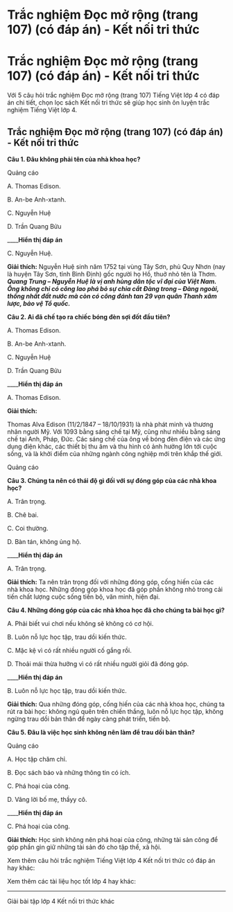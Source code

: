 # Trắc nghiệm Đọc mở rộng (trang 107) (có đáp án) - Kết nối tri thức

# Trắc nghiệm Đọc mở rộng (trang 107) (có đáp án) - Kết nối tri thức

Với 5 câu hỏi trắc nghiệm Đọc mở rộng (trang 107) Tiếng Việt lớp 4 có đáp án chi tiết, chọn lọc sách Kết nối tri thức sẽ giúp học sinh ôn luyện trắc nghiệm Tiếng Việt lớp 4.

## Trắc nghiệm Đọc mở rộng (trang 107) (có đáp án) - Kết nối tri thức

**Câu 1. Đâu không phải tên của nhà khoa học?**

Quảng cáo

A. Thomas Edison.

B. An-be Anh-xtanh.

C. Nguyễn Huệ

D. Trần Quang Bửu

____**Hiển thị đáp án**

C. Nguyễn Huệ.

**Giải thích:** Nguyễn Huệ sinh năm 1752 tại vùng Tây Sơn, phủ Quy Nhơn (nay là huyện Tây Sơn, tỉnh Bình Định) gốc người họ Hồ, thuở nhỏ tên là Thơm. **_Quang Trung – Nguyễn Huệ là vị anh hùng dân tộc vĩ đại của Việt Nam. Ông không chỉ có công lao phá bỏ sự chia cắt Đàng trong – Đàng ngoài, thống nhất đất nước mà còn có công đánh tan 29 vạn quân Thanh xâm lược, bảo vệ Tổ quốc._**

**Câu 2. Ai đã chế tạo ra chiếc bóng đèn sợi đốt đầu tiên?**

A. Thomas Edison.

B. An-be Anh-xtanh.

C. Nguyễn Huệ

D. Trần Quang Bửu

____**Hiển thị đáp án**

A. Thomas Edison.

**Giải thích:**

Thomas Alva Edison (11/2/1847 – 18/10/1931) là nhà phát minh và thương nhân người Mỹ. Với 1093 bằng sáng chế tại Mỹ, cũng như nhiều bằng sáng chế tại Anh, Pháp, Đức. Các sáng chế của ông về bóng đèn điện và các ứng dụng điện khác, các thiết bị thu âm và thu hình có ảnh hưởng lớn tới cuộc sống, và là khởi điểm của những ngành công nghiệp mới trên khắp thế giới.

Quảng cáo

**Câu 3. Chúng ta nên có thái độ gì đối với sự đóng góp của các nhà khoa học?**

A. Trân trọng. 

B. Chê bai. 

C. Coi thường. 

D. Bàn tán, không ủng hộ. 

____**Hiển thị đáp án**

A. Trân trọng.

**Giải thích:** Ta nên trân trọng đối với những đóng góp, cống hiến của các nhà khoa học. Những đóng góp khoa học đã góp phần không nhỏ trong cải tiến chất lượng cuộc sống tiến bộ, văn minh, hiện đại.

**Câu 4. Những đóng góp của các nhà khoa học đã cho chúng ta bài học gì?**

A. Phải biết vui chơi nếu không sẽ không có cơ hội. 

B. Luôn nỗ lực học tập, trau dồi kiến thức. 

C. Mặc kệ vì có rất nhiều người cố gắng rồi. 

D. Thoải mái thừa hưởng vì có rất nhiều người giỏi đã đóng góp.

____**Hiển thị đáp án**

B. Luôn nỗ lực học tập, trau dồi kiến thức. 

**Giải thích:** Qua những đóng góp, cống hiến của các nhà khoa học, chúng ta rút ra bài học: không ngủ quên trên chiến thắng, luôn nỗ lực học tập, không ngừng trau dồi bản thân để ngày càng phát triển, tiến bộ.

**Câu 5. Đâu là việc học sinh không nên làm để trau dồi bản thân?**

Quảng cáo

A. Học tập chăm chỉ.

B. Đọc sách báo và những thông tin có ích. 

C. Phá hoại của công. 

D. Vâng lời bố mẹ, thầyy cô. 

____**Hiển thị đáp án**

C. Phá hoại của công.

**Giải thích:** Học sinh không nên phá hoại của công, những tài sản công để góp phần gìn giữ những tài sản đó cho tập thể, xã hội.

Xem thêm câu hỏi trắc nghiệm Tiếng Việt lớp 4 Kết nối tri thức có đáp án hay khác:

Xem thêm các tài liệu học tốt lớp 4 hay khác:

* * *

Giải bài tập lớp 4 Kết nối tri thức khác
